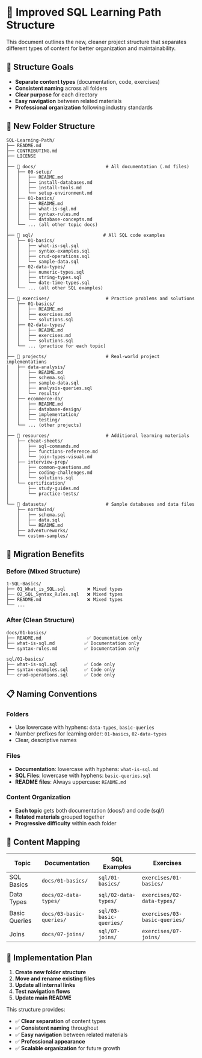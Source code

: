 # 📁 Improved SQL Learning Path Structure

This document outlines the new, cleaner project structure that separates different types of content for better organization and maintainability.

## 🎯 Structure Goals

- **Separate content types** (documentation, code, exercises)
- **Consistent naming** across all folders
- **Clear purpose** for each directory
- **Easy navigation** between related materials
- **Professional organization** following industry standards

## 📂 New Folder Structure

```
SQL-Learning-Path/
├── README.md
├── CONTRIBUTING.md
├── LICENSE
│
├── 📁 docs/                          # All documentation (.md files)
│   ├── 00-setup/
│   │   ├── README.md
│   │   ├── install-databases.md
│   │   ├── install-tools.md
│   │   └── setup-environment.md
│   ├── 01-basics/
│   │   ├── README.md
│   │   ├── what-is-sql.md
│   │   ├── syntax-rules.md
│   │   └── database-concepts.md
│   └── ... (all other topic docs)
│
├── 📁 sql/                          # All SQL code examples
│   ├── 01-basics/
│   │   ├── what-is-sql.sql
│   │   ├── syntax-examples.sql
│   │   ├── crud-operations.sql
│   │   └── sample-data.sql
│   ├── 02-data-types/
│   │   ├── numeric-types.sql
│   │   ├── string-types.sql
│   │   └── date-time-types.sql
│   └── ... (all other SQL examples)
│
├── 📁 exercises/                     # Practice problems and solutions
│   ├── 01-basics/
│   │   ├── README.md
│   │   ├── exercises.md
│   │   └── solutions.sql
│   ├── 02-data-types/
│   │   ├── README.md
│   │   ├── exercises.md
│   │   └── solutions.sql
│   └── ... (practice for each topic)
│
├── 📁 projects/                      # Real-world project implementations
│   ├── data-analysis/
│   │   ├── README.md
│   │   ├── schema.sql
│   │   ├── sample-data.sql
│   │   ├── analysis-queries.sql
│   │   └── results/
│   ├── ecommerce-db/
│   │   ├── README.md
│   │   ├── database-design/
│   │   ├── implementation/
│   │   └── testing/
│   └── ... (other projects)
│
├── 📁 resources/                     # Additional learning materials
│   ├── cheat-sheets/
│   │   ├── sql-commands.md
│   │   ├── functions-reference.md
│   │   └── join-types-visual.md
│   ├── interview-prep/
│   │   ├── common-questions.md
│   │   ├── coding-challenges.md
│   │   └── solutions.sql
│   └── certification/
│       ├── study-guides.md
│       └── practice-tests/
│
└── 📁 datasets/                      # Sample databases and data files
    ├── northwind/
    │   ├── schema.sql
    │   ├── data.sql
    │   └── README.md
    ├── adventureworks/
    └── custom-samples/
```

## 🔄 Migration Benefits

### Before (Mixed Structure)
```
1-SQL-Basics/
├── 01_What_is_SQL.sql        ❌ Mixed types
├── 02_SQL_Syntax_Rules.sql   ❌ Mixed types  
├── README.md                 ❌ Mixed types
└── ...
```

### After (Clean Structure)  
```
docs/01-basics/
├── README.md                 ✅ Documentation only
├── what-is-sql.md           ✅ Documentation only
└── syntax-rules.md          ✅ Documentation only

sql/01-basics/
├── what-is-sql.sql          ✅ Code only
├── syntax-examples.sql      ✅ Code only
└── crud-operations.sql      ✅ Code only
```

## 📋 Naming Conventions

### Folders
- Use lowercase with hyphens: `data-types`, `basic-queries`
- Number prefixes for learning order: `01-basics`, `02-data-types`
- Clear, descriptive names

### Files  
- **Documentation**: lowercase with hyphens: `what-is-sql.md`
- **SQL Files**: lowercase with hyphens: `basic-queries.sql`
- **README files**: Always uppercase: `README.md`

### Content Organization
- **Each topic** gets both documentation (docs/) and code (sql/)
- **Related materials** grouped together
- **Progressive difficulty** within each folder

## 🎯 Content Mapping

| Topic | Documentation | SQL Examples | Exercises |
|-------|--------------|--------------|-----------|
| SQL Basics | `docs/01-basics/` | `sql/01-basics/` | `exercises/01-basics/` |
| Data Types | `docs/02-data-types/` | `sql/02-data-types/` | `exercises/02-data-types/` |
| Basic Queries | `docs/03-basic-queries/` | `sql/03-basic-queries/` | `exercises/03-basic-queries/` |
| Joins | `docs/07-joins/` | `sql/07-joins/` | `exercises/07-joins/` |

## 🚀 Implementation Plan

1. **Create new folder structure**
2. **Move and rename existing files**  
3. **Update all internal links**
4. **Test navigation flows**
5. **Update main README**

This structure provides:
- ✅ **Clear separation** of content types
- ✅ **Consistent naming** throughout
- ✅ **Easy navigation** between related materials  
- ✅ **Professional appearance**
- ✅ **Scalable organization** for future growth